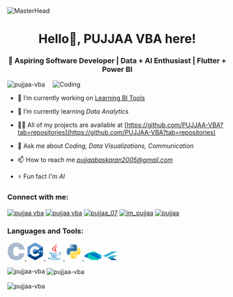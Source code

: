 ![MasterHead](https://wallpaperaccess.com/full/3959399.jpg)
<h1 align="center">Hello👋, PUJJAA VBA here!</h1>
<h3 align="center">🚀 Aspiring Software Developer | Data + AI Enthusiast | Flutter + Power BI</h3>
<img align="right" alt="Coding" width="400" src="https://cdn.dribbble.com/users/2704414/screenshots/7466903/media/b08ab576316bd4582fef189f471cd9e5.gif">

<p align="left"> <img src="https://komarev.com/ghpvc/?username=pujjaa-vba&label=Profile%20views&color=0e75b6&style=flat" alt="pujjaa-vba" /> </p>

- 🔭 I’m currently working on [Learning BI Tools](https://github.com/PUJJAA-VBA/DATA-ANALYTICS-MASTERCLASS)

- 🌱 I’m currently learning *Data Analytics*

- 👨‍💻 All of my projects are available at [https://github.com/PUJJAA-VBA?tab=repositories](https://github.com/PUJJAA-VBA?tab=repositories)

- 💬 Ask me about *Coding, Data Visualizations, Communication*

- 📫 How to reach me *pujjaabaskaran2005@gmail.com*

- ⚡ Fun fact *I'm AI*

<h3 align="left">Connect with me:</h3>
<p align="left">
<a href="https://linkedin.com/in/pujjaa vba" target="blank"><img align="center" src="https://raw.githubusercontent.com/rahuldkjain/github-profile-readme-generator/master/src/images/icons/Social/linked-in-alt.svg" alt="pujjaa vba" height="30" width="40" /></a>
<a href="https://codesandbox.com/pujjaa vba" target="blank"><img align="center" src="https://raw.githubusercontent.com/rahuldkjain/github-profile-readme-generator/master/src/images/icons/Social/codesandbox.svg" alt="pujjaa vba" height="30" width="40" /></a>
<a href="https://kaggle.com/pujjaa_07" target="blank"><img align="center" src="https://raw.githubusercontent.com/rahuldkjain/github-profile-readme-generator/master/src/images/icons/Social/kaggle.svg" alt="pujjaa_07" height="30" width="40" /></a>
<a href="https://instagram.com/im_pujjaa" target="blank"><img align="center" src="https://raw.githubusercontent.com/rahuldkjain/github-profile-readme-generator/master/src/images/icons/Social/instagram.svg" alt="im_pujjaa" height="30" width="40" /></a>
<a href="https://www.hackerrank.com/pujjaa" target="blank"><img align="center" src="https://raw.githubusercontent.com/rahuldkjain/github-profile-readme-generator/master/src/images/icons/Social/hackerrank.svg" alt="pujjaa" height="30" width="40" /></a>
</p>

<h3 align="left">Languages and Tools:</h3>
<p align="left"> <a href="https://www.cprogramming.com/" target="_blank" rel="noreferrer"> <img src="https://raw.githubusercontent.com/devicons/devicon/master/icons/c/c-original.svg" alt="c" width="40" height="40"/> </a> <a href="https://www.w3schools.com/cpp/" target="_blank" rel="noreferrer"> <img src="https://raw.githubusercontent.com/devicons/devicon/master/icons/cplusplus/cplusplus-original.svg" alt="cplusplus" width="40" height="40"/> </a> <a href="https://www.java.com" target="_blank" rel="noreferrer"> <img src="https://raw.githubusercontent.com/devicons/devicon/master/icons/java/java-original.svg" alt="java" width="40" height="40"/> </a> <a href="https://www.python.org" target="_blank" rel="noreferrer"> <img src="https://raw.githubusercontent.com/devicons/devicon/master/icons/python/python-original.svg" alt="python" width="40" height="40"/> </a></a><a href="https://dart.dev" target="_blank" rel="noreferrer"><img src="https://raw.githubusercontent.com/devicons/devicon/master/icons/dart/dart-original.svg" alt="dart" width="40" height="20"/></a><a href="https://flutter.dev" target="_blank" rel="noreferrer"><img src="https://raw.githubusercontent.com/devicons/devicon/master/icons/flutter/flutter-original.svg" alt="flutter" width="40" height="20"/></a></p>

<p><img align="left" src="https://github-readme-stats.vercel.app/api/top-langs?username=pujjaa-vba&show_icons=true&locale=en&layout=compact" alt="pujjaa-vba" /></p>

<p>&nbsp;<img align="center" src="https://github-readme-stats.vercel.app/api?username=pujjaa-vba&show_icons=true&locale=en" alt="pujjaa-vba" /></p>

<p><img align="center" src="https://github-readme-streak-stats.herokuapp.com/?user=pujjaa-vba&" alt="pujjaa-vba" /></p>
